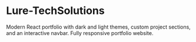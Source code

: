 # Lure-TechSolutions
Modern React portfolio with dark and light themes, custom project sections, and an interactive navbar. Fully responsive portfolio website.

